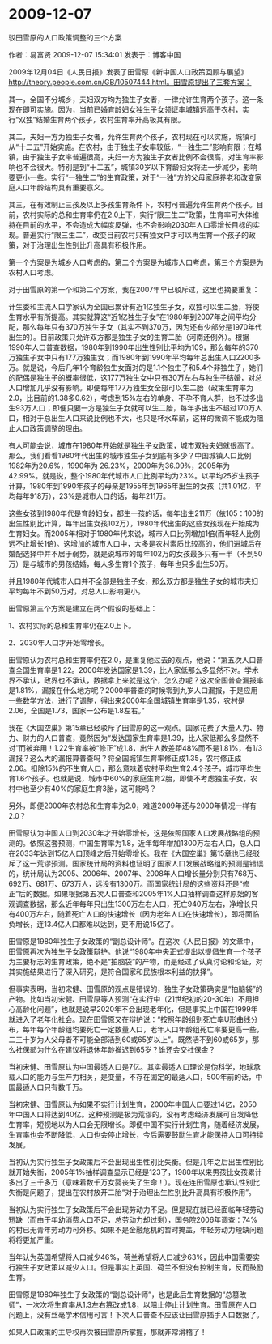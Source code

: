 # 2009-12-07

驳田雪原的人口政策调整的三个方案

作者：易富贤 2009-12-07 15:34:01 发表于：博客中国

2009年12月04日《人民日报》发表了田雪原《新中国人口政策回顾与展望》http://theory.people.com.cn/GB/10507444.html。田雪原提出了三套方案：

其一，全国不分城乡，夫妇双方均为独生子女者，一律允许生育两个孩子。这一条现在即可实施。因为，当前已婚育龄妇女独生子女领证率城镇远高于农村，实行“双独”结婚生育两个孩子，农村生育率升高极其有限。

其二，夫妇一方为独生子女者，允许生育两个孩子，农村现在可以实施，城镇可从“十二五”开始实施。在农村，由于独生子女率较低，“一独生二”影响有限；在城镇，由于独生子女率普遍很高，夫妇一方为独生子女者比例不会很高，对生育率影响也不会很大。特别是到“十二五”，城镇30岁以下育龄妇女将进一步减少，影响要更小一些。实行“一独生二”的生育政策，对于“一独”方的父母家庭养老和改变家庭人口年龄结构具有重要意义。

其三，在有效制止三孩及以上多孩生育条件下，农村可普遍允许生育两个孩子。目前，农村实际的总和生育率仍在2.0上下，实行“限三生二”政策，生育率可大体维持在目前的水平，不会造成大幅度反弹，也不会影响2030年人口零增长目标的实现。普遍实行“限三生二”，改变目前农村只有独女户才可以再生育一个孩子的政策，对于治理出生性别比升高具有积极作用。

第一个方案是为城乡人口考虑的，第二个方案是为城市人口考虑，第三个方案是为农村人口考虑。

对于田雪原的第一个和第二个方案，我在2007年早已驳斥过，这里也摘要重复：

计生委和主流人口学家认为全国已累计有近1亿独生子女，双独可以生二胎，将使生育水平有所提高。其实就算这“近1亿独生子女”在1980年到2007年之间平均分配，那么每年只有370万独生子女（其实不到370万，因为还有少部分是1970年代出生的）。目前政策只允许双方都是独生子女的生育二胎（河南还例外）。根据1990年人口普查数据，1980年到1990年出生性别比平均为109，那么每年的370万独生子女中只有177万独生女；而1980年到1990年平均每年总出生人口2200多万。就是说，今后几年1个育龄独生女面对的是1.1个独生子和5.4个非独生子，她们的配偶是独生子的概率很低，这177万独生女中只有30万左右与独生子结婚，对总人口增加几乎没有影响。即便每年177万独生女全部可以生二胎（政策生育率为2.0，比目前的1.38多0.62），考虑到15%左右的单身、不孕不育人群，也不过多出生93万人口；即便只要一方是独生子女就可以生二胎，每年多出生不超过170万人口，相对于总出生人口来说比例也不大，也只是杯水车薪，这样的微调不能成为阻止人口政策调整的理由。

有人可能会说，城市在1980年开始就是独生子女政策，城市双独夫妇就很高了。那么，我们看看1980年代出生的城市独生子女到底有多少？中国城镇人口比例1982年为20.6%，1990年为 26.23%，2000年为36.09%，2005年为42.99%。就是说，整个1980年代城市人口比例平均为23%。以平均25岁生孩子计算，1980年到1990年孩子的母亲是1955年到1965年出生的女孩（共1.01亿，平均每年918万），23%是城市人口的话，每年211万。

这些女孩到1980年代是育龄妇女，都生一孩的话，每年出生211万（依105：100的出生性别比计算，每年出生女孩102万），1980年代出生的这些女孩现在开始成为生育妇女。而2005年相对于1980年代来说，城市人口比例增加1倍(而年轻人比例远不止增长1倍)。这增加的城市人口中，大多是农村素质比较高的，他们进城后在婚配选择中并不居于弱势，就是说城市的每年102万的女孩最多只有一半（不到50万）是与城市的男孩结婚，每人多生育1个孩子，每年也只多出生50万。

并且1980年代城市人口并不全部是独生子女，那么双方都是独生子女的城市夫妇平均每年不到50万对，对总人口影响更小。

田雪原第三个方案是建立在两个假设的基础上：

1、农村实际的总和生育率仍在2.0上下。

2、2030年人口才开始零增长。

田雪原认为农村总和生育率仍在2.0，是重复他过去的观点，他说：“第五次人口普查全国生育率是1.22。2000年发达国家是1.39，比人家低那么多显然不对。学术界不承认，政界也不承认，数据拿上来就是这个，怎么办呢？这次全国普查漏报率是1.81%，漏报在什么地方呢？2000年普查的时候零到九岁人口漏报，于是应用一些数学方法，进行了调整，得出来2000年全国城镇生育率是1.35，农村是2.06，全国是1.73，国家一公布是1.8左右。”

我在《大国空巢》第15章已经驳斥了田雪原的这一观点。国家花费了大量人力、物力、财力的人口普查，竟然因为“发达国家生育率是1.39，比人家低那么多显然不对”而被弃用！1.22生育率被“修正”成1.8，出生人数差距48%而不是1.81%，有1/3漏报？这么大的漏报算普查吗？将全国城镇生育率修正成1.35，农村修正成2.06。扣除15%的不生育人口，那么意味着农村平均生育2.4个孩子，城市平均生育1.6个孩子。也就是说，城市中60%的家庭生育2胎，即使不考虑独生子女，农村中也至少有40%的家庭生育3胎，这可能吗？

另外，即便2000年农村总和生育率为2.0，难道2009年还与2000年情况一样有2.0？

田雪原认为中国人口到2030年才开始零增长，这是依照国家人口发展战略组的预测的。依照这套预测，中国生育率为1.8，近年每年增加1300万左右人口，总人口在2033年达到15亿人口顶峰之后开始零增长。我在《大国空巢》第15章也已经驳斥了这一荒谬预测。国家统计局的资料也证明了国家人口发展战略组的预测是错误的，统计局认为2005、2006年、2007年、2008年人口增长量分别只有768万、692万、681万、673万人，远没有1300万。而国家统计局的这些资料还是“修正”后的数据。如果根据第五次人口普查和2005年1%人口抽样调查这样原始的客观调查数据，那么近年每年只出生1300万左右人口，死亡940万左右，净增长只有400万左右，随着死亡人口的快速增长（因为老年人口在快速增长），即将面临负增长，连13.4亿人口都难以达到，更不用说15亿了。

田雪原是1980年独生子女政策的“副总设计师”。在这次《人民日报》的文章中，田雪原再次为独生子女政策辩护。他说“1980年中央正式提出以提倡生育一个孩子为主要标志的生育政策，绝不是“拍脑袋”的产物，而是经过了认真讨论和论证，对其实施结果进行了深入研究，是符合国家和民族根本利益的抉择”。

但事实表明，当初宋健、田雪原的观点是错误的，独生子女政策确实是“拍脑袋”的产物。比如当初宋健、田雪原等人预测“在实行中（21世纪初的20-30年）不用担心高龄化问题”，也就是说早2020年不会出现老年化，但是事实上中国在1999年就进入了老年化社会。现在田雪原又在辩护说：“按照年龄组别死亡率U形曲线分布，每年每个年龄组均要死亡一定数量人口，老年人口年龄组死亡率要更高一些，二三十岁为人父母者不可能全部活到60或65岁以上”。既然活不到60或65岁，那么社保部为什么在建议将退休年龄推迟到65岁？谁还会交社保金？

当初宋健、田雪原认为中国最适人口是7亿。其实最适人口理论是伪科学，地球承载人口的能力与生产力相关，是变量，不存在固定的最适人口，500年前的话，中国最适人口只有数千万。

当初宋健、田雪原认为如果不实行计划生育，2000年中国人口要过14亿，2050年中国人口将达到40亿。这种预测是极为荒谬的，没有考虑经济发展可自发降低生育率，短视地以为人口会无限增长。即便中国不实行计划生育，随着经济发展，生育率也会不断降低，人口也会停止增长，今后需要鼓励生育才能保持人口可持续发展。

当初认为实行独生子女政策后不会出现出生性别比失衡。但是几年之后出生性别比就开始失衡，2005年1%抽样调查显示已经是123了，1980年以来男孩比女孩累计多出了三千多万（意味着数千万女婴丧失了生命！）。现在连田雪原也承认性别比失衡是问题了，提出在农村放开二胎“对于治理出生性别比升高具有积极作用”。

当初认为实行独生子女政策后不会出现劳动力不足。但是现在就已经面临年轻劳动短缺（而由于年幼消费人口不足，总劳动力却过剩），国务院2006年调查：74%的村已无青年劳动力可外移。如果不是金融危机的暂时掩盖，年轻劳动力短缺问题将将更加严重。

当年认为英国希望将人口减少46%，荷兰希望将人口减少63%，因此中国需要实行独生子女政策以减少人口。但是事实上英国、荷兰不但没有控制生育，反而鼓励生育。

田雪原是1980年独生子女政策的“副总设计师”，也是此后生育数据的“总篡改师”，一次次将生育率从1.3左右篡改成1.8，以阻止停止计划生育。田雪原在人口问题上，没有丝毫学术信用可言！下次人口普查不应该让田雪原插手人口数据了。

如果人口政策的主导权再次被田雪原所掌握，那就非常滑稽了！
